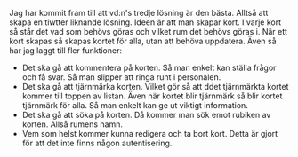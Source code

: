 Jag har kommit fram till att vd:n's tredje lösning är den bästa. Alltså att skapa en tiwtter liknande lösning. 
Ideen är att man skapar kort. I varje kort så står det vad som behövs göras och vilket rum det behövs göras i. När ett kort skapas så skapas kortet för alla, utan att behöva uppdatera.
Även så har jag laggt till fler funktioner:
- Det ska gå att kommentera på korten. Så man enkelt kan ställa frågor och få svar. Så man slipper att ringa runt i personalen. 
- Det ska gå att tjärnmärka korten. Vilket gör så att ddet tjärnmärkta kortet kommer till toppen av listan. Även när kortet blir tjärnmärk så blir kortet tjärnmärk för alla. Så man enkelt kan ge ut viktigt information.
- Det ska gå att söka på korten. Då kommer man sök emot rubiken av korten. Allså rumens namn. 
- Vem som helst kommer kunna redigera och ta bort kort. Detta är gjort för att det inte finns någon autentisering. 
